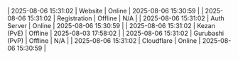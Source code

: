 | 2025-08-06 15:31:02 | Website | Online | 2025-08-06 15:30:59 |
| 2025-08-06 15:31:02 | Registration | Offline | N/A |
| 2025-08-06 15:31:02 | Auth Server | Online | 2025-08-06 15:30:59 |
| 2025-08-06 15:31:02 | Kezan (PvE) | Offline | 2025-08-03 17:58:02 |
| 2025-08-06 15:31:02 | Gurubashi (PvP) | Offline | N/A |
| 2025-08-06 15:31:02 | Cloudflare | Online | 2025-08-06 15:30:59 |
